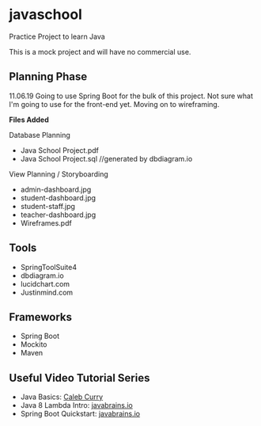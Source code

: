 # javaschool
Practice Project to learn Java

This is a mock project and will have no commercial use.

## Planning Phase
11.06.19
Going to use Spring Boot for the bulk of this project. Not sure what I'm going to use for the front-end yet. Moving on to wireframing.

**Files Added**

Database Planning<br/> 
* Java School Project.pdf
* Java School Project.sql //generated by dbdiagram.io<br/>

View Planning / Storyboarding<br/> 
* admin-dashboard.jpg<br/>
* student-dashboard.jpg<br/>
* student-staff.jpg<br/>
* teacher-dashboard.jpg<br/>
* Wireframes.pdf</br>

## Tools
* SpringToolSuite4<br/>
* dbdiagram.io<br/>
* lucidchart.com<br/>
* Justinmind.com<br/>

## Frameworks
* Spring Boot<br />
* Mockito<br />
* Maven<br />

## Useful Video Tutorial Series
* Java Basics: [Caleb Curry](https://www.youtube.com/watch?v=r3GGV2TG_vw&list=PL_c9BZzLwBRKIMP_xNTJxi9lIgQhE51rF)<br/>
* Java 8 Lambda Intro: [javabrains.io](https://www.youtube.com/watch?v=gpIUfj3KaOc&list=PLqq-6Pq4lTTa9YGfyhyW2CqdtW9RtY-I3)<br/>
* Spring Boot Quickstart: [javabrains.io](https://www.youtube.com/watch?v=msXL2oDexqw&list=PLqq-6Pq4lTTbx8p2oCgcAQGQyqN8XeA1x)<br/> 
